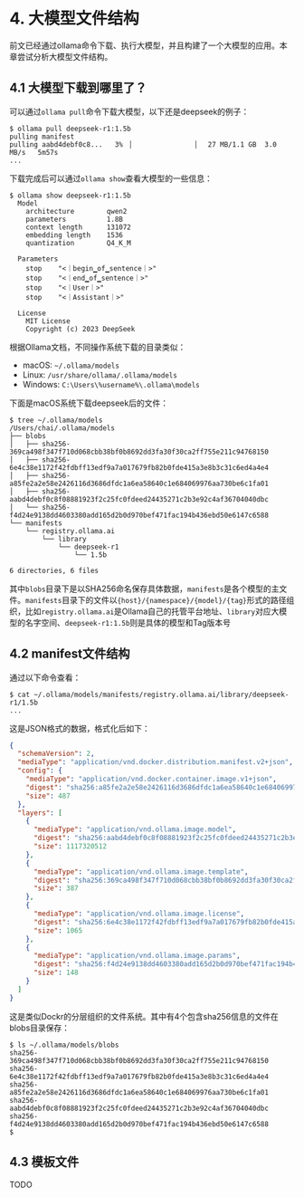 # 4. 大模型文件结构

前文已经通过ollama命令下载、执行大模型，并且构建了一个大模型的应用。本章尝试分析大模型文件结构。

## 4.1 大模型下载到哪里了？

可以通过`ollama pull`命令下载大模型，以下还是deepseek的例子：

```
$ ollama pull deepseek-r1:1.5b
pulling manifest 
pulling aabd4debf0c8...   3% ▕                ▏  27 MB/1.1 GB  3.0 MB/s   5m57s
...
```

下载完成后可以通过`ollama show`查看大模型的一些信息：

```
$ ollama show deepseek-r1:1.5b
  Model
    architecture        qwen2
    parameters          1.8B
    context length      131072
    embedding length    1536
    quantization        Q4_K_M

  Parameters
    stop    "<｜begin▁of▁sentence｜>"
    stop    "<｜end▁of▁sentence｜>"
    stop    "<｜User｜>"
    stop    "<｜Assistant｜>"

  License
    MIT License
    Copyright (c) 2023 DeepSeek
```

根据Ollama文档，不同操作系统下载的目录类似：

- macOS: `~/.ollama/models`
- Linux: `/usr/share/ollama/.ollama/models`
- Windows: `C:\Users\%username%\.ollama\models`

下面是macOS系统下载deepseek后的文件：

```
$ tree ~/.ollama/models
/Users/chai/.ollama/models
├── blobs
│   ├── sha256-369ca498f347f710d068cbb38bf0b8692dd3fa30f30ca2ff755e211c94768150
│   ├── sha256-6e4c38e1172f42fdbff13edf9a7a017679fb82b0fde415a3e8b3c31c6ed4a4e4
│   ├── sha256-a85fe2a2e58e2426116d3686dfdc1a6ea58640c1e684069976aa730be6c1fa01
│   ├── sha256-aabd4debf0c8f08881923f2c25fc0fdeed24435271c2b3e92c4af36704040dbc
│   └── sha256-f4d24e9138dd4603380add165d2b0d970bef471fac194b436ebd50e6147c6588
└── manifests
    └── registry.ollama.ai
        └── library
            └── deepseek-r1
                └── 1.5b

6 directories, 6 files
```

其中`blobs`目录下是以SHA256命名保存具体数据，`manifests`是各个模型的主文件。`manifests`目录下的文件以`{host}/{namespace}/{model}/{tag}`形式的路径组织，比如`registry.ollama.ai`是Ollama自己的托管平台地址、`library`对应大模型的名字空间、`deepseek-r1:1.5b`则是具体的模型和Tag版本号

## 4.2 manifest文件结构

通过以下命令查看：

```
$ cat ~/.ollama/models/manifests/registry.ollama.ai/library/deepseek-r1/1.5b
...
```

这是JSON格式的数据，格式化后如下：

```json
{
  "schemaVersion": 2,
  "mediaType": "application/vnd.docker.distribution.manifest.v2+json",
  "config": {
    "mediaType": "application/vnd.docker.container.image.v1+json",
    "digest": "sha256:a85fe2a2e58e2426116d3686dfdc1a6ea58640c1e684069976aa730be6c1fa01",
    "size": 487
  },
  "layers": [
    {
      "mediaType": "application/vnd.ollama.image.model",
      "digest": "sha256:aabd4debf0c8f08881923f2c25fc0fdeed24435271c2b3e92c4af36704040dbc",
      "size": 1117320512
    },
    {
      "mediaType": "application/vnd.ollama.image.template",
      "digest": "sha256:369ca498f347f710d068cbb38bf0b8692dd3fa30f30ca2ff755e211c94768150",
      "size": 387
    },
    {
      "mediaType": "application/vnd.ollama.image.license",
      "digest": "sha256:6e4c38e1172f42fdbff13edf9a7a017679fb82b0fde415a3e8b3c31c6ed4a4e4",
      "size": 1065
    },
    {
      "mediaType": "application/vnd.ollama.image.params",
      "digest": "sha256:f4d24e9138dd4603380add165d2b0d970bef471fac194b436ebd50e6147c6588",
      "size": 148
    }
  ]
}
```

这是类似Dockr的分层组织的文件系统。其中有4个包含sha256信息的文件在blobs目录保存：

```
$ ls ~/.ollama/models/blobs
sha256-369ca498f347f710d068cbb38bf0b8692dd3fa30f30ca2ff755e211c94768150
sha256-6e4c38e1172f42fdbff13edf9a7a017679fb82b0fde415a3e8b3c31c6ed4a4e4
sha256-a85fe2a2e58e2426116d3686dfdc1a6ea58640c1e684069976aa730be6c1fa01
sha256-aabd4debf0c8f08881923f2c25fc0fdeed24435271c2b3e92c4af36704040dbc
sha256-f4d24e9138dd4603380add165d2b0d970bef471fac194b436ebd50e6147c6588
$
```

## 4.3 模板文件

TODO
